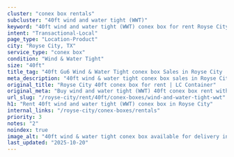 ```yaml
---
cluster: "conex box rentals"
subcluster: "40ft wind and water tight (WWT)"
keyword: "40ft wind and water tight (WWT) conex box for rent Royse City, TX"
intent: "Transactional-Local"
page_type: "Location-Product"
city: "Royse City, TX"
service_type: "conex box"
condition: "Wind & Water Tight"
size: "40ft"
title_tag: "40ft Gu6 Wind & Water Tight conex box Sales in Royse City | LC Container"
meta_description: "40ft wind & water tight conex box sales in Royse City. Fast delivery, competitive pricing. Serving conex boxes area. Quote ID: Z0F. Call (214) 524-4168 for your free quote today."
original_title: "Royse City 40ft conex box for rent | LC Container"
original_meta: "Buy wind and water tight (WWT) 40ft conex box rent with local delivery in Royse City, TX. LC Container — local Since 2003. Request a fast quote today."
url_slug: "/royse-city/rent/40ft/conex-boxes/wind-and-water-tight-wwt"
h1: "Rent 40ft wind and water tight (WWT) conex box in Royse City"
internal_links: "/royse-city/conex-boxes/rentals"
priority: 3
notes: "2"
noindex: true
image_alt: "40ft wind & water tight conex box available for delivery in Royse City"
last_updated: "2025-10-20"
---
```


<!-- TODO: Add unique city/inventory copy, images, and internal links here. -->
